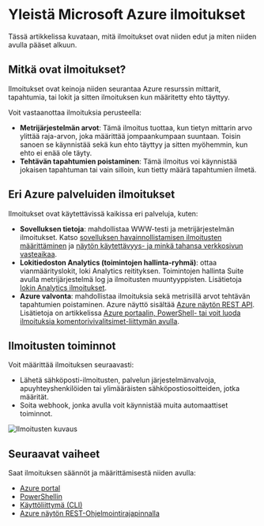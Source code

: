 <properties
    pageTitle="Yleistä Microsoft Azure ilmoitukset | Microsoft Azure"
    description="Ilmoitusten avulla voit seurata Azure resurssin mittarit, tapahtumia tai lokit ja saada ilmoituksen, kun määrittämäsi ehto täyttyy."
    authors="rboucher"
    manager="carolz"
    editor=""
    services="monitoring-and-diagnostics"
    documentationCenter="monitoring-and-diagnostics"/>

<tags
    ms.service="monitoring-and-diagnostics"
    ms.workload="na"
    ms.tgt_pltfrm="na"
    ms.devlang="na"
    ms.topic="article"
    ms.date="09/24/2016"
    ms.author="robb"/>

# <a name="overview-of-alerts-in-microsoft-azure"></a>Yleistä Microsoft Azure ilmoitukset


Tässä artikkelissa kuvataan, mitä ilmoitukset ovat niiden edut ja miten niiden avulla pääset alkuun.  

## <a name="what-are-alerts"></a>Mitkä ovat ilmoitukset?
Ilmoitukset ovat keinoja niiden seurantaa Azure resurssin mittarit, tapahtumia, tai lokit ja sitten ilmoituksen kun määritetty ehto täyttyy.

Voit vastaanottaa ilmoituksia perusteella:

- **Metrijärjestelmän arvot**: Tämä ilmoitus tuottaa, kun tietyn mittarin arvo ylittää raja-arvon, joka määrittää jompaankumpaan suuntaan. Toisin sanoen se käynnistää sekä kun ehto täyttyy ja sitten myöhemmin, kun ehto ei enää ole täyty.
- **Tehtävän tapahtumien poistaminen**: Tämä ilmoitus voi käynnistää jokaisen tapahtuman tai vain silloin, kun tietty määrä tapahtumien ilmetä.

## <a name="alerts-in-different-azure-services"></a>Eri Azure palveluiden ilmoitukset

Ilmoitukset ovat käytettävissä kaikissa eri palveluja, kuten:

- **Sovelluksen tietoja**: mahdollistaa WWW-testi ja metrijärjestelmän ilmoitukset. Katso [sovelluksen havainnollistamisen ilmoitusten määrittäminen](../application-insights/app-insights-alerts.md) ja [näytön käytettävyys- ja minkä tahansa verkkosivun vasteaikaa](../application-insights/app-insights-monitor-web-app-availability.md).
- **Lokitiedoston Analytics (toimintojen hallinta-ryhmä)**: ottaa vianmäärityslokit, loki Analytics reitityksen. Toimintojen hallinta Suite avulla metrijärjestelmä log ja ilmoitusten muuntyyppisten. Lisätietoja [lokin Analytics ilmoitukset](../log-analytics/log-analytics-alerts.md).  
- **Azure valvonta**: mahdollistaa ilmoituksia sekä metrisillä arvot tehtävän tapahtumien poistaminen. Azure näyttö sisältää [Azure näytön REST API](https://msdn.microsoft.com/library/dn931943.aspx).  Lisätietoja on artikkelissa [Azure portaalin, PowerShell- tai voit luoda ilmoituksia komentorivivalitsimet-liittymän avulla](insights-alerts-portal.md).

## <a name="alert-actions"></a>Ilmoitusten toiminnot
Voit määrittää ilmoituksen seuraavasti:

- Lähetä sähköposti-ilmoitusten, palvelun järjestelmänvalvoja, apuyhteyshenkilöiden tai ylimääräisten sähköpostiosoitteiden, jotka määrität.
- Soita webhook, jonka avulla voit käynnistää muita automaattiset toiminnot.

 ![Ilmoitusten kuvaus](./media/monitoring-overview-alerts/AlertsOverviewResource3.png)


## <a name="next-steps"></a>Seuraavat vaiheet

Saat ilmoituksen säännöt ja määrittämisestä niiden avulla:

- [Azure portal](insights-alerts-portal.md)
- [PowerShellin](insights-alerts-powershell.md)
- [Käyttöliittymä (CLI)](insights-alerts-command-line-interface.md)
- [Azure näytön REST-Ohjelmointirajapinnalla](https://msdn.microsoft.com/library/azure/dn931945.aspx)
